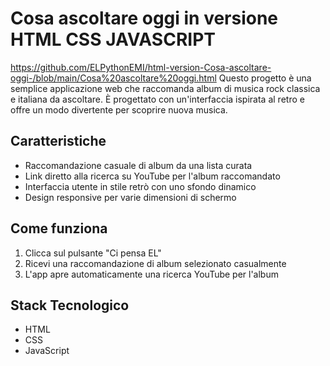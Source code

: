# Cosa ascoltare oggi in versione HTML CSS JAVASCRIPT
https://github.com/ELPythonEMI/html-version-Cosa-ascoltare-oggi-/blob/main/Cosa%20ascoltare%20oggi.html
Questo progetto è una semplice applicazione web che raccomanda album di musica rock classica e italiana da ascoltare. È progettato con un'interfaccia ispirata al retro e offre un modo divertente per scoprire nuova musica.

## Caratteristiche

- Raccomandazione casuale di album da una lista curata
- Link diretto alla ricerca su YouTube per l'album raccomandato
- Interfaccia utente in stile retrò con uno sfondo dinamico
- Design responsive per varie dimensioni di schermo

## Come funziona

1. Clicca sul pulsante "Ci pensa EL"
2. Ricevi una raccomandazione di album selezionato casualmente
3. L'app apre automaticamente una ricerca YouTube per l'album

## Stack Tecnologico

- HTML
- CSS
- JavaScript

